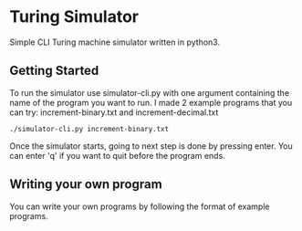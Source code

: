 # Turing Simulator

Simple CLI Turing machine simulator written in python3.

## Getting Started

To run the simulator use simulator-cli.py with one argument containing the name of the program you want to run.
I made 2 example programs that you can try: increment-binary.txt and increment-decimal.txt
```
./simulator-cli.py increment-binary.txt
```
Once the simulator starts, going to next step is done by pressing enter. You can enter 'q' if you want to quit before the program ends.

## Writing your own program

You can write your own programs by following the format of example programs.
